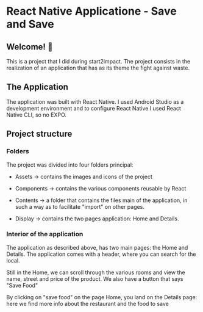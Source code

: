 # React Native Applicatione - Save and Save

## Welcome! 👋

This is a project that I did during start2impact. The project consists in the realization of an application that has as its theme the fight against waste.

## The Application 

The application was built with React Native. I used Android Studio as a development environment and to configure React Native I used React Native CLI, so no EXPO.

## Project structure

### Folders 

The project was divided into four folders
principal:

- Assets -> contains the images and icons of the
project

- Components -> contains the various components
reusable by React

- Contents -> a folder that contains the files
main of the application, in such a way as to
facilitate "import" on other pages.

- Display -> contains the two pages
application: Home and Details.

### Interior of the application

The application as described above,
has two main pages: the Home
and Details. The application comes with a header, where you can search for the local.

Still in the Home, we can scroll through the various rooms and view the name, street and price of the product. We also have a button that says "Save Food"

By clicking on "save food" on the page
Home, you land on the Details page:
here we find more info about the restaurant and the
food to save

